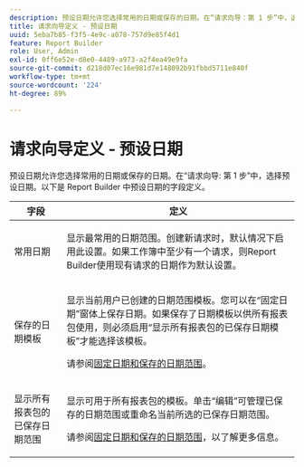 ```yaml
---
description: 预设日期允许您选择常用的日期或保存的日期。在“请求向导：第 1 步”中，选择“预设日期”。以下是 Report Builder 中预设日期的字段定义。
title: 请求向导定义 - 预设日期
uuid: 5eba7b85-f3f5-4e9c-a078-757d9e85f4d1
feature: Report Builder
role: User, Admin
exl-id: 0ff6e52e-d8e0-4489-a973-a2f4ea49e9fa
source-git-commit: d218d07ec16e981d7e148092b91fbbd5711e840f
workflow-type: tm+mt
source-wordcount: '224'
ht-degree: 89%

---
```


# 请求向导定义 - 预设日期

预设日期允许您选择常用的日期或保存的日期。在“请求向导: 第 1 步”中，选择预设日期。以下是 Report Builder 中预设日期的字段定义。

<table id="table_620F3BD3FD1B4C85A0319107EC03D54F"> 
 <thead> 
  <tr> 
   <th colname="col1" class="entry"> 字段 </th> 
   <th colname="col2" class="entry"> 定义 </th> 
  </tr> 
 </thead>
 <tbody> 
  <tr> 
   <td colname="col1"> <p>常用日期 </p> </td> 
   <td colname="col2"> <p>显示最常用的日期范围。创建新请求时，默认情况下启用此设置。如果工作簿中至少有一个请求，则Report Builder使用现有请求的日期作为默认设置。 </p> </td> 
  </tr> 
  <tr> 
   <td colname="col1"> <p> 保存的日期模板 </p> </td> 
   <td colname="col2"> <p>显示当前用户已创建的日期范围模板。您可以在“<span class="wintitle">固定日期</span>”窗体上保存日期。如果保存了日期模板以供所有报表包使用，则必须启用“<span class="wintitle">显示所有报表包的已保存日期模板</span>”才能选择该模板。 </p> <p>请参阅<a href="/help/analyze/report-builder/data-requests/configuring-report-dates/t-fixed-dates-and-saved-date-ranges.md"   >固定日期和保存的日期范围</a>。 </p> </td> 
  </tr> 
  <tr> 
   <td colname="col1"> <p>显示所有报表包的已保存日期范围 </p> </td> 
   <td colname="col2"> <p> 显示可用于所有报表包的模板。单击“<span class="wintitle">编辑</span>”可管理已保存的日期范围或重命名当前所选的已保存日期范围。 </p> <p>请参阅<a href="/help/analyze/report-builder/data-requests/configuring-report-dates/t-fixed-dates-and-saved-date-ranges.md"   >固定日期和保存的日期范围</a>，以了解更多信息。 </p> </td> 
  </tr> 
 </tbody> 
</table>
